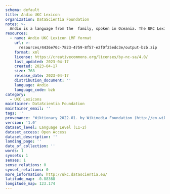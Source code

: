 ```yaml
---
schema: default
title: Andio UKC Lexicon
organization: DataScientia Foundation
notes: >-
  Andio is a language from the  family, spoken in Oceania. The UKC Lexicon of Andio is represented as a lexico-semantic network. It consists of words, word senses, synsets, as well as sense-level and synset-level relationships.
resources:
  - name: Andio UKC Lexicon LMF format
    url: >-
      resources/4436e70c-7823-4759-8f57-e2f0f25edc3e/output-bzb.zip
    format: xml
    license: https://creativecommons.org/licenses/by-nc-sa/4.0/
    last_updated: 2023-04-17
    created: 2023-04-17
    size: 768
    release_date: 2023-04-17
    distribution_document: ''
    language: Andio
    language_code: bzb
category:
  - UKC Lexicons
maintainer: DataScientia Foundation
maintainer_email: ''
tags: ''
provenance: 'Wiktionary 2022.01. by Wikimedia Foundation (http://en.wiktionary.org); Princeton WordNet 2.1 by Princeton University (https://wordnet.princeton.edu)'
version: '1.0'
dataset_level: Language Level (L1-2)
dataset_access: Open Access
dataset_description: ''
landing_page: ''
date_of_collection: ''
words: 1
synsets: 1
senses: 1
sense_relations: 0
synset_relations: 0
more_information: http://ukc.datascientia.eu/
latitude_map: -0.88368
longitude_map: 123.174
---
```

